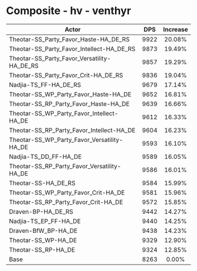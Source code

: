 # Composite - hv - venthyr
| Actor | DPS | Increase |
|---|:---:|:---:|
|Theotar-SS_Party_Favor_Haste-HA_DE_RS|9922|20.08%|
|Theotar-SS_Party_Favor_Intellect-HA_DE_RS|9873|19.49%|
|Theotar-SS_Party_Favor_Versatility-HA_DE_RS|9857|19.29%|
|Theotar-SS_Party_Favor_Crit-HA_DE_RS|9836|19.04%|
|Nadjia-TS_FF-HA_DE_RS|9679|17.14%|
|Theotar-SS_WP_Party_Favor_Haste-HA_DE|9652|16.81%|
|Theotar-SS_RP_Party_Favor_Haste-HA_DE|9639|16.66%|
|Theotar-SS_WP_Party_Favor_Intellect-HA_DE|9612|16.33%|
|Theotar-SS_RP_Party_Favor_Intellect-HA_DE|9604|16.23%|
|Theotar-SS_WP_Party_Favor_Versatility-HA_DE|9593|16.10%|
|Nadjia-TS_DD_FF-HA_DE|9589|16.05%|
|Theotar-SS_RP_Party_Favor_Versatility-HA_DE|9586|16.01%|
|Theotar-SS-HA_DE_RS|9584|15.99%|
|Theotar-SS_WP_Party_Favor_Crit-HA_DE|9581|15.96%|
|Theotar-SS_RP_Party_Favor_Crit-HA_DE|9572|15.85%|
|Draven-BP-HA_DE_RS|9442|14.27%|
|Nadjia-TS_EP_FF-HA_DE|9440|14.25%|
|Draven-BfW_BP-HA_DE|9438|14.23%|
|Theotar-SS_WP-HA_DE|9329|12.90%|
|Theotar-SS_RP-HA_DE|9324|12.85%|
|Base|8263|0.00%|

